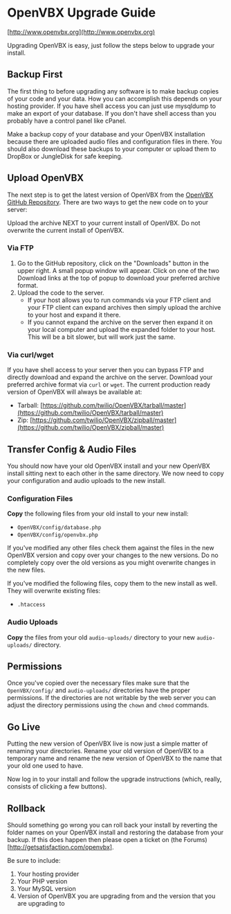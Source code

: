 # OpenVBX Upgrade Guide

[http://www.openvbx.org](http://www.openvbx.org)

Upgrading OpenVBX is easy, just follow the steps below to upgrade your install.


## Backup First

The first thing to before upgrading any software is to make backup copies of your code and your data. How you can accomplish this depends on your hosting provider. If you have shell access you can just use mysqldump to make an export of your database. If you don't have shell access than you probably have a control panel like cPanel.

Make a backup copy of your database and your OpenVBX installation because there are uploaded audio files and configuration files in there. You should also download these backups to your computer or upload them to DropBox or JungleDisk for safe keeping.


## Upload OpenVBX

The next step is to get the latest version of OpenVBX from the [OpenVBX GitHub Repository](https://github.com/twilio/OpenVBX). There are two ways to get the new code on to your server:

Upload the archive NEXT to your current install of OpenVBX. Do not overwrite the current install of OpenVBX.


### Via FTP

1. Go to the GitHub repository, click on the "Downloads" button in the upper right. A small popup window will appear. Click on one of the two Download links at the top of popup to download your preferred archive format.
1. Upload the code to the server.
	* If your host allows you to run commands via your FTP client and your FTP client can expand archives then simply upload the archive to your host and expand it there.
	* If you cannot expand the archive on the server then expand it on your local computer and upload the expanded folder to your host. This will be a bit slower, but will work just the same.


### Via curl/wget

If you have shell access to your server then you can bypass FTP and directly download and expand the archive on the server. Download your preferred archive format via `curl` or `wget`. The current production ready version of OpenVBX will always be available at:

* Tarball: [https://github.com/twilio/OpenVBX/tarball/master](https://github.com/twilio/OpenVBX/tarball/master)
* Zip: [https://github.com/twilio/OpenVBX/zipball/master](https://github.com/twilio/OpenVBX/zipball/master)


## Transfer Config & Audio Files

You should now have your old OpenVBX install and your new OpenVBX install sitting next to each other in the same directory. We now need to copy your configuration and audio uploads to the new install.


### Configuration Files

**Copy** the following files from your old install to your new install:

* `OpenVBX/config/database.php`
* `OpenVBX/config/openvbx.php`

If you've modified any other files check them against the files in the new OpenVBX version and copy over your changes to the new versions. Do no completely copy over the old versions as you might overwrite changes in the new files.

If you've modified the following files, copy them to the new install as well. They will overwrite existing files:

* `.htaccess`


### Audio Uploads

**Copy** the files from your old `audio-uploads/` directory to your new `audio-uploads/` directory.


## Permissions

Once you've copied over the necessary files make sure that the `OpenVBX/config/` and `audio-uploads/` directories have the proper permissions. If the directories are not writable by the web server you can adjust the directory permissions using the `chown` and `chmod` commands.


## Go Live

Putting the new version of OpenVBX live is now just a simple matter of renaming your directories. Rename your old version of OpenVBX to a temporary name and rename the new version of OpenVBX to the name that your old one used to have.

Now log in to your install and follow the upgrade instructions (which, really, consists of clicking a few buttons).


## Rollback

Should something go wrong you can roll back your install by reverting the folder names on your OpenVBX install and restoring the database from your backup. If this does happen then please open a ticket on (the Forums)[http://getsatisfaction.com/openvbx]. 

Be sure to include:

1. Your hosting provider
2. Your PHP version
3. Your MySQL version
4. Version of OpenVBX you are upgrading from and the version that you are upgrading to
